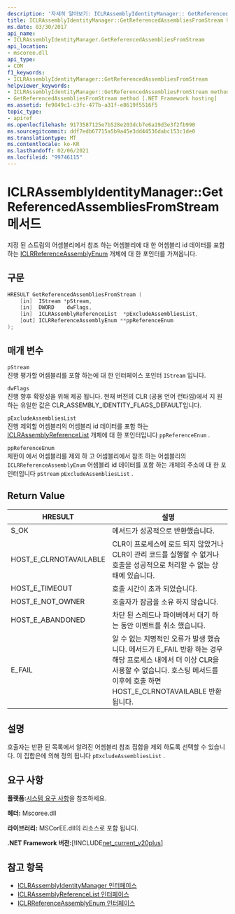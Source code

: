 ```yaml
---
description: '자세히 알아보기: ICLRAssemblyIdentityManager:: GetReferencedAssembliesFromStream 메서드'
title: ICLRAssemblyIdentityManager::GetReferencedAssembliesFromStream 메서드
ms.date: 03/30/2017
api_name:
- ICLRAssemblyIdentityManager.GetReferencedAssembliesFromStream
api_location:
- mscoree.dll
api_type:
- COM
f1_keywords:
- ICLRAssemblyIdentityManager::GetReferencedAssembliesFromStream
helpviewer_keywords:
- ICLRAssemblyIdentityManager::GetReferencedAssembliesFromStream method [.NET Framework hosting]
- GetReferencedAssembliesFromStream method [.NET Framework hosting]
ms.assetid: fe9849c1-c3fc-477b-a31f-e8619f5516f5
topic_type:
- apiref
ms.openlocfilehash: 9173587125e7b528e203dcb7e6a19d3e3f2fb990
ms.sourcegitcommit: ddf7edb67715a5b9a45e3dd44536dabc153c1de0
ms.translationtype: MT
ms.contentlocale: ko-KR
ms.lasthandoff: 02/06/2021
ms.locfileid: "99746115"
---
```

# <a name="iclrassemblyidentitymanagergetreferencedassembliesfromstream-method"></a>ICLRAssemblyIdentityManager::GetReferencedAssembliesFromStream 메서드

지정 된 스트림의 어셈블리에서 참조 하는 어셈블리에 대 한 어셈블리 id 데이터를 포함 하는 [ICLRReferenceAssemblyEnum](iclrreferenceassemblyenum-interface.md) 개체에 대 한 포인터를 가져옵니다.  
  
## <a name="syntax"></a>구문  
  
```cpp  
HRESULT GetReferencedAssembliesFromStream (  
    [in]  IStream *pStream,  
    [in]  DWORD    dwFlags,  
    [in]  ICLRAssemblyReferenceList  *pExcludeAssembliesList,  
    [out] ICLRReferenceAssemblyEnum **ppReferenceEnum  
);  
```  
  
## <a name="parameters"></a>매개 변수  

 `pStream`  
 진행 평가할 어셈블리를 포함 하는에 대 한 인터페이스 포인터 `IStream` 입니다.  
  
 `dwFlags`  
 진행 향후 확장성을 위해 제공 됩니다. 현재 버전의 CLR (공용 언어 런타임)에서 지 원하는 유일한 값은 CLR_ASSEMBLY_IDENTITY_FLAGS_DEFAULT입니다.  
  
 `pExcludeAssembliesList`  
 진행 제외할 어셈블리의 어셈블리 id 데이터를 포함 하는 [ICLRAssemblyReferenceList](iclrassemblyreferencelist-interface.md) 개체에 대 한 포인터입니다 `ppReferenceEnum` .  
  
 `ppReferenceEnum`  
 제한이 에서 어셈블리를 제외 하 고 어셈블리에서 참조 하는 어셈블리의 `ICLRReferenceAssemblyEnum` 어셈블리 id 데이터를 포함 하는 개체의 주소에 대 한 포인터입니다 `pStream` `pExcludeAssembliesList` .  
  
## <a name="return-value"></a>Return Value  
  
|HRESULT|설명|  
|-------------|-----------------|  
|S_OK|메서드가 성공적으로 반환했습니다.|  
|HOST_E_CLRNOTAVAILABLE|CLR이 프로세스에 로드 되지 않았거나 CLR이 관리 코드를 실행할 수 없거나 호출을 성공적으로 처리할 수 없는 상태에 있습니다.|  
|HOST_E_TIMEOUT|호출 시간이 초과 되었습니다.|  
|HOST_E_NOT_OWNER|호출자가 잠금을 소유 하지 않습니다.|  
|HOST_E_ABANDONED|차단 된 스레드나 파이버에서 대기 하는 동안 이벤트를 취소 했습니다.|  
|E_FAIL|알 수 없는 치명적인 오류가 발생 했습니다. 메서드가 E_FAIL 반환 하는 경우 해당 프로세스 내에서 더 이상 CLR을 사용할 수 없습니다. 호스팅 메서드를 이후에 호출 하면 HOST_E_CLRNOTAVAILABLE 반환 됩니다.|  
  
## <a name="remarks"></a>설명  

 호출자는 반환 된 목록에서 알려진 어셈블리 참조 집합을 제외 하도록 선택할 수 있습니다. 이 집합은에 의해 정의 됩니다 `pExcludeAssembliesList` .  
  
## <a name="requirements"></a>요구 사항  

 **플랫폼:**[시스템 요구 사항](../../get-started/system-requirements.md)을 참조하세요.  
  
 **헤더:** Mscoree.dll  
  
 **라이브러리:** MSCorEE.dll의 리소스로 포함 됩니다.  
  
 **.NET Framework 버전:**[!INCLUDE[net_current_v20plus](../../../../includes/net-current-v20plus-md.md)]  
  
## <a name="see-also"></a>참고 항목

- [ICLRAssemblyIdentityManager 인터페이스](iclrassemblyidentitymanager-interface.md)
- [ICLRAssemblyReferenceList 인터페이스](iclrassemblyreferencelist-interface.md)
- [ICLRReferenceAssemblyEnum 인터페이스](iclrreferenceassemblyenum-interface.md)
